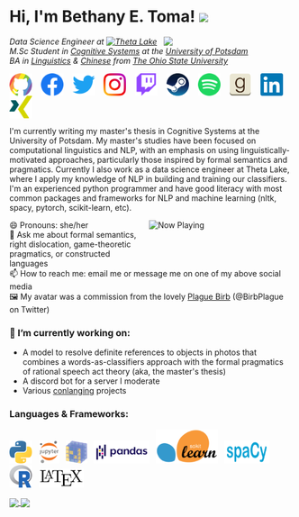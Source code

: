 # Hi, I'm Bethany E. Toma! <img src="https://media.giphy.com/media/NMGc9JGgT89b2/giphy.gif" width="50">

<img align='right' src="https://media.giphy.com/media/jt8mEC6Kffbwbv2tNH/giphy.gif" width="230">
<p><em>
  Data Science Engineer at <a href="https://thetalake.com/"><img align="top" src="https://thetalake.com/wp-content/uploads/2018/07/thetalake-logo.svg" alt="Theta Lake" height=25 /></a></br>
  M.Sc Student in <a href="https://www.ling.uni-potsdam.de/cogsys/">Cognitive Systems</a> at the <a href="https://www.uni-potsdam.de/en/university-of-potsdam">University of Potsdam</a></br>
  BA in <a href="https://linguistics.osu.edu/">Linguistics</a> & <a href="https://deall.osu.edu/">Chinese</a> from <a href="https://www.osu.edu/">The Ohio State University</a>
</em></p>
<p align="left">
<a href="https://github.com/betoma" target="blank"><img align="center" src="https://raw.githubusercontent.com/betoma/betoma/master/assets/github.png" alt="Github: betoma" height="40" width="40" /></a> &nbsp;&nbsp;
<a href="https://www.facebook.com/sparksbet/" target="blank"><img align="center" src="https://raw.githubusercontent.com/betoma/betoma/master/assets/facebook.svg" alt="Facebook: /sparksbet" height="40" width="40" /></a> &nbsp;&nbsp;
<a href="https://twitter.com/Sparksbet" target="blank"><img align="center" src="https://raw.githubusercontent.com/betoma/betoma/master/assets/twitter.svg" alt="Twitter: @sparksbet" height="40" width="40" /></a> &nbsp;&nbsp;
<a href="https://www.instagram.com/bethanyetoma/" target="blank"><img align="center" src="https://raw.githubusercontent.com/betoma/betoma/master/assets/instagram.svg" alt="Instagram: bethanyetoma" height="40" width="40" /></a> &nbsp;&nbsp;
<a href="https://www.twitch.tv/sparksbet" target="blank"><img align="center" src="https://raw.githubusercontent.com/betoma/betoma/master/assets/twitch.svg" alt="Twitch: sparksbet" height="40" width="40" /></a> &nbsp;&nbsp;
<a href="https://steamcommunity.com/id/sparksbet/" target="blank"><img align="center" src="https://raw.githubusercontent.com/betoma/betoma/master/assets/steam.svg" alt="Steam: sparksbet" height="40" width="40" /></a> &nbsp;&nbsp;
<!-- <a href="" target="blank"><img align="center" src="https://raw.githubusercontent.com/betoma/betoma/master/assets/discord.svg" alt="Discord: sparksbet" height="40" width="40" /></a> &nbsp;&nbsp;-->
<a href="https://open.spotify.com/user/21krnfigajmoh4z67biedhaii?si=zvCxIZo5RMOtpgbvC32onw" target="blank"><img align="center" src="https://raw.githubusercontent.com/betoma/betoma/master/assets/spotify.svg" alt="Spotify: Bethany E. Toma" height="40" width="40" /></a> &nbsp;&nbsp;
<a href="https://www.goodreads.com/sparksbet" target="blank"><img align="center" src="https://raw.githubusercontent.com/betoma/betoma/master/assets/goodreads.svg" alt="Goodreads: sparksbet" height="40" width="40" /></a> &nbsp;&nbsp;
<a href="https://www.linkedin.com/in/betoma" target="blank"><img align="center" src="https://raw.githubusercontent.com/betoma/betoma/master/assets/linkedin.svg" alt="LinkedIn: Bethany Toma" height="40" width="40" /></a> &nbsp;&nbsp;
<a href="https://www.xing.com/profile/BethanyElise_Toma/cv" target="blank"><img align="center" src="https://raw.githubusercontent.com/betoma/betoma/master/assets/xing-icon.svg" alt="Xing: BethanyElise_Toma" height="40" width="40" /></a> &nbsp;&nbsp;
</p>

I'm currently writing my master's thesis in Cognitive Systems at the University of Potsdam. 
My master's studies have been focused on computational linguistics and NLP, with an emphasis on using linguistically-motivated approaches, particularly those inspired by formal semantics and pragmatics. 
Currently I also work as a data science engineer at Theta Lake, where I apply my knowledge of NLP in building and training our classifiers. 
I'm an experienced python programmer and have good literacy with most common packages and frameworks for NLP and machine learning (nltk, spacy, pytorch, scikit-learn, etc). 

<a href="https://natemoo-re-sable.vercel.app/now-playing?open">
    <img align='right' src="https://natemoo-re-sable.vercel.app/now-playing" width="256" height="64" alt="Now Playing">
</a>

😄 Pronouns: she/her<br>
💬 Ask me about formal semantics, right dislocation, game-theoretic pragmatics, or constructed languages<br>
📫 How to reach me: email me or message me on one of my above social media<br>
🖼 My avatar was a commission from the lovely <a href="https://twitter.com/BirbPlague">Plague Birb</a> (@BirbPlague on Twitter)<br>

<!-- markdownlint-disable MD001 -->
<!-- markdownlint-disable MD026 -->
### 🔭 I’m currently working on:

- A model to resolve definite references to objects in photos that combines a words-as-classifiers approach with the formal pragmatics of rational speech act theory (aka, the master's thesis)
- A discord bot for a server I moderate
- Various [conlanging](https://conlang.org/) projects

### Languages & Frameworks:

<p align="left">
<!--<code>--><img src="https://raw.githubusercontent.com/betoma/betoma/master/assets/python.svg" alt="python" width="40" height="40"/><!--</code>-->&nbsp;&nbsp;
<img src="https://raw.githubusercontent.com/betoma/betoma/master/assets/jupyter.svg" alt="jupyter" height="40"/>&nbsp;&nbsp;
<img src="https://raw.githubusercontent.com/betoma/betoma/master/assets/numpy-logo.svg" alt="numpy" height="40"/>&nbsp;&nbsp;
<img src="https://raw.githubusercontent.com/betoma/betoma/master/assets/pandas.svg" alt="pandas" height="40"/>&nbsp;&nbsp;
<img src="https://raw.githubusercontent.com/betoma/betoma/master/assets/scikit-learn-logo.svg" alt="scikit-learn" width="110"/>&nbsp;&nbsp;
<img src="https://raw.githubusercontent.com/betoma/betoma/master/assets/spacy_logo.svg" alt="spacy" width="80" height="40"/>&nbsp;&nbsp;
<!--<code>--><img src="https://raw.githubusercontent.com/betoma/betoma/master/assets/r.svg" alt="r" width="40" height="40"/><!--</code>-->&nbsp;&nbsp;
<img src="https://raw.githubusercontent.com/betoma/betoma/master/assets/LaTeX_logo.svg" alt="latex" width="80"/>&nbsp;&nbsp;
</p>

<a href="https://github.com/anuraghazra/github-readme-stats">
  <img align="center" src="https://github-readme-stats.vercel.app/api/top-langs/?username=betoma&exclude_repo=betoma&layout=compact&langs_count=6&theme=omni" height="140"/>
</a>
<a href="https://github.com/anuraghazra/github-readme-stats">
  <img align="center" src="https://github-readme-stats.vercel.app/api/wakatime?username=betoma&layout=compact&theme=omni" height="140"/>
</a>
